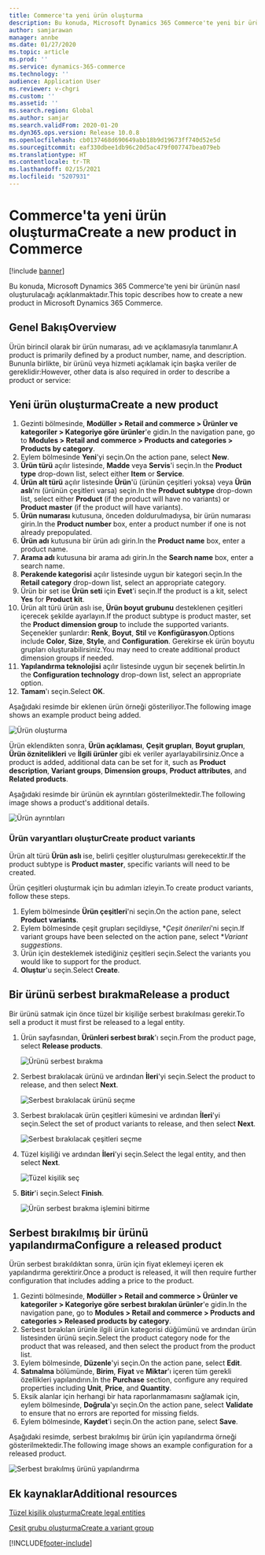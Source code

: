 ```yaml
---
title: Commerce'ta yeni ürün oluşturma
description: Bu konuda, Microsoft Dynamics 365 Commerce'te yeni bir ürünün nasıl oluşturulacağı açıklanmaktadır.
author: samjarawan
manager: annbe
ms.date: 01/27/2020
ms.topic: article
ms.prod: ''
ms.service: dynamics-365-commerce
ms.technology: ''
audience: Application User
ms.reviewer: v-chgri
ms.custom: ''
ms.assetid: ''
ms.search.region: Global
ms.author: samjar
ms.search.validFrom: 2020-01-20
ms.dyn365.ops.version: Release 10.0.8
ms.openlocfilehash: cb0137468d690649abb18b9d19673ff740d52e5d
ms.sourcegitcommit: eaf330dbee1db96c20d5ac479f007747bea079eb
ms.translationtype: HT
ms.contentlocale: tr-TR
ms.lasthandoff: 02/15/2021
ms.locfileid: "5207931"
---
```

# <a name="create-a-new-product-in-commerce"></a><span data-ttu-id="7ac45-103">Commerce'ta yeni ürün oluşturma</span><span class="sxs-lookup"><span data-stu-id="7ac45-103">Create a new product in Commerce</span></span>


[!include [banner](includes/banner.md)]

<span data-ttu-id="7ac45-104">Bu konuda, Microsoft Dynamics 365 Commerce'te yeni bir ürünün nasıl oluşturulacağı açıklanmaktadır.</span><span class="sxs-lookup"><span data-stu-id="7ac45-104">This topic describes how to create a new product in Microsoft Dynamics 365 Commerce.</span></span>

## <a name="overview"></a><span data-ttu-id="7ac45-105">Genel Bakış</span><span class="sxs-lookup"><span data-stu-id="7ac45-105">Overview</span></span>

<span data-ttu-id="7ac45-106">Ürün birincil olarak bir ürün numarası, adı ve açıklamasıyla tanımlanır.</span><span class="sxs-lookup"><span data-stu-id="7ac45-106">A product is primarily defined by a product number, name, and description.</span></span> <span data-ttu-id="7ac45-107">Bununla birlikte, bir ürünü veya hizmeti açıklamak için başka veriler de gereklidir:</span><span class="sxs-lookup"><span data-stu-id="7ac45-107">However, other data is also required in order to describe a product or service:</span></span>

## <a name="create-a-new-product"></a><span data-ttu-id="7ac45-108">Yeni ürün oluşturma</span><span class="sxs-lookup"><span data-stu-id="7ac45-108">Create a new product</span></span>

1. <span data-ttu-id="7ac45-109">Gezinti bölmesinde, **Modüller \> Retail and commerce \> Ürünler ve kategoriler \> Kategoriye göre ürünler**'e gidin.</span><span class="sxs-lookup"><span data-stu-id="7ac45-109">In the navigation pane, go to **Modules \> Retail and commerce \> Products and categories \> Products by category**.</span></span>
1. <span data-ttu-id="7ac45-110">Eylem bölmesinde **Yeni**'yi seçin.</span><span class="sxs-lookup"><span data-stu-id="7ac45-110">On the action pane, select **New**.</span></span>
1. <span data-ttu-id="7ac45-111">**Ürün türü** açılır listesinde, **Madde** veya **Servis**'i seçin.</span><span class="sxs-lookup"><span data-stu-id="7ac45-111">In the **Product type** drop-down list, select either **Item** or **Service**.</span></span>
1. <span data-ttu-id="7ac45-112">**Ürün alt türü** açılır listesinde **Ürün**'ü (ürünün çeşitleri yoksa) veya **Ürün aslı**'nı (ürünün çeşitleri varsa) seçin.</span><span class="sxs-lookup"><span data-stu-id="7ac45-112">In the **Product subtype** drop-down list, select either **Product** (if the product will have no variants) or **Product master** (if the product will have variants).</span></span>
1. <span data-ttu-id="7ac45-113">**Ürün numarası** kutusuna, önceden doldurulmadıysa, bir ürün numarası girin.</span><span class="sxs-lookup"><span data-stu-id="7ac45-113">In the **Product number** box, enter a product number if one is not already prepopulated.</span></span>
1. <span data-ttu-id="7ac45-114">**Ürün adı** kutusuna bir ürün adı girin.</span><span class="sxs-lookup"><span data-stu-id="7ac45-114">In the **Product name** box, enter a product name.</span></span>
1. <span data-ttu-id="7ac45-115">**Arama adı** kutusuna bir arama adı girin.</span><span class="sxs-lookup"><span data-stu-id="7ac45-115">In the **Search name** box, enter a search name.</span></span>
1. <span data-ttu-id="7ac45-116">**Perakende kategorisi** açılır listesinde uygun bir kategori seçin.</span><span class="sxs-lookup"><span data-stu-id="7ac45-116">In the **Retail category** drop-down list, select an appropriate category.</span></span>
1. <span data-ttu-id="7ac45-117">Ürün bir set ise **Ürün seti** için **Evet**'i seçin.</span><span class="sxs-lookup"><span data-stu-id="7ac45-117">If the product is a kit, select **Yes** for **Product kit**.</span></span>
1. <span data-ttu-id="7ac45-118">Ürün alt türü ürün aslı ise, **Ürün boyut grubunu** desteklenen çeşitleri içerecek şekilde ayarlayın.</span><span class="sxs-lookup"><span data-stu-id="7ac45-118">If the product subtype is product master, set the **Product dimension group** to include the supported variants.</span></span> <span data-ttu-id="7ac45-119">Seçenekler şunlardır: **Renk**, **Boyut**, **Stil** ve **Konfigürasyon**.</span><span class="sxs-lookup"><span data-stu-id="7ac45-119">Options include **Color**, **Size**, **Style**, and **Configuration**.</span></span> <span data-ttu-id="7ac45-120">Gerekirse ek ürün boyutu grupları oluşturabilirsiniz.</span><span class="sxs-lookup"><span data-stu-id="7ac45-120">You may need to create additional product dimension groups if needed.</span></span>
1. <span data-ttu-id="7ac45-121">**Yapılandırma teknolojisi** açılır listesinde uygun bir seçenek belirtin.</span><span class="sxs-lookup"><span data-stu-id="7ac45-121">In the **Configuration technology** drop-down list, select an appropriate option.</span></span>
1. <span data-ttu-id="7ac45-122">**Tamam**'ı seçin.</span><span class="sxs-lookup"><span data-stu-id="7ac45-122">Select **OK**.</span></span>

<span data-ttu-id="7ac45-123">Aşağıdaki resimde bir eklenen ürün örneği gösteriliyor.</span><span class="sxs-lookup"><span data-stu-id="7ac45-123">The following image shows an example product being added.</span></span>

![Ürün oluşturma](media/create-new-product.png)

<span data-ttu-id="7ac45-125">Ürün eklendikten sonra, **Ürün açıklaması**, **Çeşit grupları**, **Boyut grupları**, **Ürün öznitelikleri** ve **İlgili ürünler** gibi ek veriler ayarlayabilirsiniz.</span><span class="sxs-lookup"><span data-stu-id="7ac45-125">Once a product is added, additional data can be set for it, such as **Product description**, **Variant groups**, **Dimension groups**, **Product attributes**, and **Related products**.</span></span>

<span data-ttu-id="7ac45-126">Aşağıdaki resimde bir ürünün ek ayrıntıları gösterilmektedir.</span><span class="sxs-lookup"><span data-stu-id="7ac45-126">The following image shows a product's additional details.</span></span>

![Ürün ayrıntıları](media/create-new-product-2.png)

### <a name="create-product-variants"></a><span data-ttu-id="7ac45-128">Ürün varyantları oluştur</span><span class="sxs-lookup"><span data-stu-id="7ac45-128">Create product variants</span></span>

<span data-ttu-id="7ac45-129">Ürün alt türü **Ürün aslı** ise, belirli çeşitler oluşturulması gerekecektir.</span><span class="sxs-lookup"><span data-stu-id="7ac45-129">If the product subtype is **Product master**, specific variants will need to be created.</span></span> 

<span data-ttu-id="7ac45-130">Ürün çeşitleri oluşturmak için bu adımları izleyin.</span><span class="sxs-lookup"><span data-stu-id="7ac45-130">To create product variants, follow these steps.</span></span>

1. <span data-ttu-id="7ac45-131">Eylem bölmesinde **Ürün çeşitleri**'ni seçin.</span><span class="sxs-lookup"><span data-stu-id="7ac45-131">On the action pane, select **Product variants**.</span></span>
1. <span data-ttu-id="7ac45-132">Eylem bölmesinde çeşit grupları seçildiyse, \**Çeşit önerileri*'ni seçin.</span><span class="sxs-lookup"><span data-stu-id="7ac45-132">If variant groups have been selected on the action pane, select \**Variant suggestions*.</span></span>
1. <span data-ttu-id="7ac45-133">Ürün için desteklemek istediğiniz çeşitleri seçin.</span><span class="sxs-lookup"><span data-stu-id="7ac45-133">Select the variants you would like to support for the product.</span></span>
1. <span data-ttu-id="7ac45-134">**Oluştur**'u seçin.</span><span class="sxs-lookup"><span data-stu-id="7ac45-134">Select **Create**.</span></span>

## <a name="release-a-product"></a><span data-ttu-id="7ac45-135">Bir ürünü serbest bırakma</span><span class="sxs-lookup"><span data-stu-id="7ac45-135">Release a product</span></span>

<span data-ttu-id="7ac45-136">Bir ürünü satmak için önce tüzel bir kişiliğe serbest bırakılması gerekir.</span><span class="sxs-lookup"><span data-stu-id="7ac45-136">To sell a product it must first be released to a legal entity.</span></span>

1. <span data-ttu-id="7ac45-137">Ürün sayfasından, **Ürünleri serbest bırak**'ı seçin.</span><span class="sxs-lookup"><span data-stu-id="7ac45-137">From the product page, select **Release products**.</span></span>

    ![Ürünü serbest bırakma](media/create-new-product-3.png)

1. <span data-ttu-id="7ac45-139">Serbest bırakılacak ürünü ve ardından **İleri**'yi seçin.</span><span class="sxs-lookup"><span data-stu-id="7ac45-139">Select the product to release, and then select **Next**.</span></span>

    ![Serbest bırakılacak ürünü seçme](media/create-new-product-4.png)

1. <span data-ttu-id="7ac45-141">Serbest bırakılacak ürün çeşitleri kümesini ve ardından **İleri**'yi seçin.</span><span class="sxs-lookup"><span data-stu-id="7ac45-141">Select the set of product variants to release, and then select **Next**.</span></span>

    ![Serbest bırakılacak çeşitleri seçme](media/create-new-product-5.png)

1. <span data-ttu-id="7ac45-143">Tüzel kişiliği ve ardından **İleri**'yi seçin.</span><span class="sxs-lookup"><span data-stu-id="7ac45-143">Select the legal entity, and then select **Next**.</span></span>

    ![Tüzel kişilik seç](media/create-new-product-6.png)

1. <span data-ttu-id="7ac45-145">**Bitir**'i seçin.</span><span class="sxs-lookup"><span data-stu-id="7ac45-145">Select **Finish**.</span></span>

    ![Ürün serbest bırakma işlemini bitirme](media/create-new-product-7.png)

## <a name="configure-a-released-product"></a><span data-ttu-id="7ac45-147">Serbest bırakılmış bir ürünü yapılandırma</span><span class="sxs-lookup"><span data-stu-id="7ac45-147">Configure a released product</span></span>

<span data-ttu-id="7ac45-148">Ürün serbest bırakıldıktan sonra, ürün için fiyat eklemeyi içeren ek yapılandırma gerektirir.</span><span class="sxs-lookup"><span data-stu-id="7ac45-148">Once a product is released, it will then require further configuration that includes adding a price to the product.</span></span>

1. <span data-ttu-id="7ac45-149">Gezinti bölmesinde, **Modüller \> Retail and commerce \> Ürünler ve kategoriler \> Kategoriye göre serbest bırakılan ürünler**'e gidin.</span><span class="sxs-lookup"><span data-stu-id="7ac45-149">In the navigation pane, go to **Modules \> Retail and commerce \> Products and categories \> Released products by category**.</span></span>
1. <span data-ttu-id="7ac45-150">Serbest bırakılan ürünle ilgili ürün kategorisi düğümünü ve ardından ürün listesinden ürünü seçin.</span><span class="sxs-lookup"><span data-stu-id="7ac45-150">Select the product category node for the product that was released, and then select the product from the product list.</span></span>
1. <span data-ttu-id="7ac45-151">Eylem bölmesinde, **Düzenle**'yi seçin.</span><span class="sxs-lookup"><span data-stu-id="7ac45-151">On the action pane, select **Edit**.</span></span>
1. <span data-ttu-id="7ac45-152">**Satınalma** bölümünde, **Birim**, **Fiyat** ve **Miktar**'ı içeren tüm gerekli özellikleri yapılandırın.</span><span class="sxs-lookup"><span data-stu-id="7ac45-152">In the **Purchase** section, configure any required properties including **Unit**, **Price**,  and **Quantity**.</span></span>
1. <span data-ttu-id="7ac45-153">Eksik alanlar için herhangi bir hata raporlanmamasını sağlamak için, eylem bölmesinde, **Doğrula**'yı seçin.</span><span class="sxs-lookup"><span data-stu-id="7ac45-153">On the action pane, select **Validate** to ensure that no errors are reported for missing fields.</span></span>
1. <span data-ttu-id="7ac45-154">Eylem bölmesinde, **Kaydet**'i seçin.</span><span class="sxs-lookup"><span data-stu-id="7ac45-154">On the action pane, select **Save**.</span></span>

<span data-ttu-id="7ac45-155">Aşağıdaki resimde, serbest bırakılmış bir ürün için yapılandırma örneği gösterilmektedir.</span><span class="sxs-lookup"><span data-stu-id="7ac45-155">The following image shows an example configuration for a released product.</span></span>

![Serbest bırakılmış ürünü yapılandırma](media/create-new-product-8.png)

## <a name="additional-resources"></a><span data-ttu-id="7ac45-157">Ek kaynaklar</span><span class="sxs-lookup"><span data-stu-id="7ac45-157">Additional resources</span></span>

[<span data-ttu-id="7ac45-158">Tüzel kişilik oluşturma</span><span class="sxs-lookup"><span data-stu-id="7ac45-158">Create legal entities</span></span>](channels-legal-entities.md)

[<span data-ttu-id="7ac45-159">Çeşit grubu oluşturma</span><span class="sxs-lookup"><span data-stu-id="7ac45-159">Create a variant group</span></span>](create-variant-group.md) 


[!INCLUDE[footer-include](../includes/footer-banner.md)]